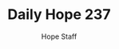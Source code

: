 ---
image: /assets/img/daily-hope-default-artwork.png
title: Daily Hope 237
number: 237
categories:
  - Daily Hope
author: Hope Staff
notes: Daily Hope 237
embed: >-
  <iframe src="https://open.spotify.com/embed/episode/4A5Ci0KQ7aoWU0BP4FMLOh?utm_source=generator" width="400px" height="102px" frameborder=“0" scrolling=“no”></iframe>
---